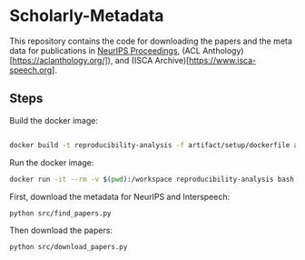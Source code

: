 # Scholarly-Metadata

This repository contains the code for downloading the papers and the meta data for publications in [NeurIPS Proceedings](https://papers.nips.cc/), (ACL Anthology)[https://aclanthology.org/]), and (ISCA Archive)[https://www.isca-speech.org].


## Steps 

Build the docker image:

```bash

docker build -t reproducibility-analysis -f artifact/setup/dockerfile artifact

```

Run the docker image:

```bash
docker run -it --rm -v $(pwd):/workspace reproducibility-analysis bash
```

First, download the metadata for NeurIPS and Interspeech:

```bash
python src/find_papers.py 
```

Then download the papers:

```bash
python src/download_papers.py
```
